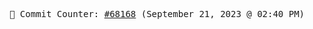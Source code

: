 <p align="center">
    <samp>
        📮 Commit Counter: <a href="https://github.com/Javascript-void0/Javascript-void0/commits/main">#68168</a> (September 21, 2023 @ 02:40 PM)
    </samp>
</p>